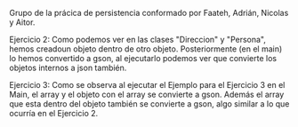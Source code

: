 Grupo de la prácica de persistencia conformado por Faateh, Adrián, Nicolas y Aitor.


Ejercicio 2:
Como podemos ver en las clases "Direccion" y "Persona", hemos creadoun objeto dentro de otro objeto. Posteriormente (en el main) lo hemos convertido a gson, al ejecutarlo podemos ver que convierte los objetos internos a json también.

Ejercicio 3:
Como se observa al ejecutar el Ejemplo para el Ejercicio 3 en el Main, el array y el objeto con el array se convierte a gson. Además el array que esta dentro del objeto también se convierte a gson, algo similar a lo que ocurría en el Ejercicio 2.